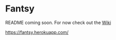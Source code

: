 # Fantsy

README coming soon. For now check out the [Wiki](https://github.com/dbmille2/Fantsy/wiki)

https://fantsy.herokuapp.com/

